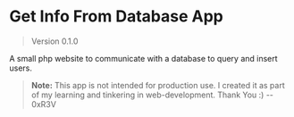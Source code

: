 # Get Info From Database App

> Version 0.1.0

A small php website to communicate with a database to query and insert users.

> **Note:** This app is not intended for production use.
> I created it as part of my learning and tinkering in web-development.
> Thank You :)
> -- 0xR3V
